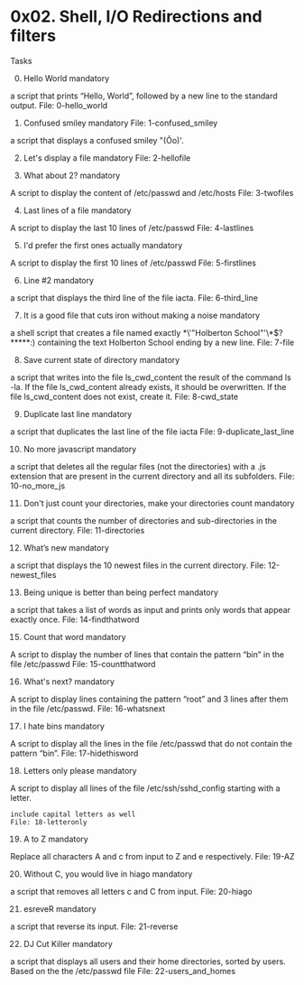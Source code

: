 # 0x02. Shell, I/O Redirections and filters

Tasks

0. Hello World mandatory

a script that prints “Hello, World”, followed by a new line to the standard output.
  File: 0-hello_world

1. Confused smiley mandatory
   File: 1-confused_smiley
   
a script that displays a confused smiley "(Ôo)'.

2. Let's display a file mandatory
    File: 2-hellofile

3. What about 2? mandatory

A script to display  the content of /etc/passwd and /etc/hosts
    File: 3-twofiles


4. Last lines of a file mandatory

A script to display  the last 10 lines of /etc/passwd
    File: 4-lastlines


5. I'd prefer the first ones actually mandatory

A script to display  the first 10 lines of /etc/passwd
    File: 5-firstlines


6. Line #2 mandatory

a script that displays the third line of the file iacta.
    File: 6-third_line


7. It is a good file that cuts iron without making a noise mandatory

a shell script that creates a file named exactly \*\\'"Holberton School"\'\\*$\?\*\*\*\*\*:) containing the text Holberton School ending by a new line.
    File: 7-file


8. Save current state of directory mandatory

a script that writes into the file ls_cwd_content the result of the command ls -la. If the file ls_cwd_content already exists, it should be overwritten. If the file ls_cwd_content does not exist, create it.
    File: 8-cwd_state


9. Duplicate last line mandatory

a script that duplicates the last line of the file iacta
    File: 9-duplicate_last_line


10. No more javascript mandatory

a script that deletes all the regular files (not the directories) with a .js extension that are present in the current directory and all its subfolders.
    File: 10-no_more_js


11. Don't just count your directories, make your directories count mandatory

a script that counts the number of directories and sub-directories in the current directory.
    File: 11-directories


12. What’s new mandatory

a script that displays the 10 newest files in the current directory.
    File: 12-newest_files


13. Being unique is better than being perfect mandatory

a script that takes a list of words as input and prints only words that appear exactly once.
    File: 14-findthatword


15. Count that word mandatory

A script to display  the number of lines that contain the pattern “bin” in the file /etc/passwd
    File: 15-countthatword


16. What's next? mandatory

A script to display  lines containing the pattern “root” and 3 lines after them in the file /etc/passwd.
    File: 16-whatsnext


17. I hate bins mandatory

A script to display  all the lines in the file /etc/passwd that do not contain the pattern “bin”.
    File: 17-hidethisword


18. Letters only please mandatory

A script to display  all lines of the file /etc/ssh/sshd_config starting with a letter.

    include capital letters as well
    File: 18-letteronly


19. A to Z mandatory

Replace all characters A and c from input to Z and e respectively.
    File: 19-AZ


20. Without C, you would live in hiago mandatory

a script that removes all letters c and C from input.
    File: 20-hiago


21. esreveR mandatory

a script that reverse its input.
    File: 21-reverse


22. DJ Cut Killer mandatory

a script that displays all users and their home directories, sorted by users.
    Based on the the /etc/passwd file
    File: 22-users_and_homes







































